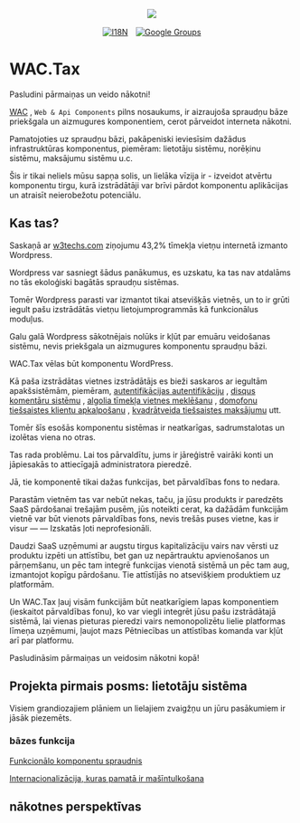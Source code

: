 <p align="center"><a href="https://wac.tax"><img src="https://cdn.jsdelivr.net/gh/wactax/img/logo.svg"/></a></p><p align="center"><a href="https://github.com/wactax/wac.tax/blob/main/doc/README.md#readme"><img alt="I18N" src="https://cdn.jsdelivr.net/gh/wactax/img/t.svg"/></a>　<a href="https://groups.google.com/u/2/g/wactax"><img alt="Google Groups" src="https://cdn.jsdelivr.net/gh/wactax/img/g-groups.svg"/></a></p>

# WAC.Tax

Pasludini pārmaiņas un veido nākotni!

[WAC](https://wac.tax) , `Web & Api Components` pilns nosaukums, ir aizraujoša spraudņu bāze priekšgala un aizmugures komponentiem, cerot pārveidot interneta nākotni.

Pamatojoties uz spraudņu bāzi, pakāpeniski ieviesīsim dažādus infrastruktūras komponentus, piemēram: lietotāju sistēmu, norēķinu sistēmu, maksājumu sistēmu u.c.

Šis ir tikai neliels mūsu sapņa solis, un lielāka vīzija ir - izveidot atvērtu komponentu tirgu, kurā izstrādātāji var brīvi pārdot komponentu aplikācijas un atraisīt neierobežotu potenciālu.

## Kas tas?

Saskaņā ar [w3techs.com](https://w3techs.com/technologies/details/cm-wordpress) ziņojumu 43,2% tīmekļa vietņu internetā izmanto Wordpress.

Wordpress var sasniegt šādus panākumus, es uzskatu, ka tas nav atdalāms no tās ekoloģiski bagātās spraudņu sistēmas.

Tomēr Wordpress parasti var izmantot tikai atsevišķās vietnēs, un to ir grūti iegult pašu izstrādātās vietņu lietojumprogrammās kā funkcionālus moduļus.

Galu galā Wordpress sākotnējais nolūks ir kļūt par emuāru veidošanas sistēmu, nevis priekšgala un aizmugures komponentu spraudņu bāzi.

WAC.Tax vēlas būt komponentu WordPress.

Kā paša izstrādātas vietnes izstrādātājs es bieži saskaros ar iegultām apakšsistēmām, piemēram, [autentifikācijas autentifikāciju](https://auth0.com) , [disqus komentāru sistēmu](https://disqus.com) , [algolia tīmekļa vietnes meklēšanu](https://www.algolia.com) , [domofonu tiešsaistes klientu apkalpošanu](https://www.intercom.com) , [kvadrātveida tiešsaistes maksājumu](https://developer.squareup.com/docs/web-payments/overview) utt.

Tomēr šīs esošās komponentu sistēmas ir neatkarīgas, sadrumstalotas un izolētas viena no otras.

Tas rada problēmu. Lai tos pārvaldītu, jums ir jāreģistrē vairāki konti un jāpiesakās to attiecīgajā administratora pieredzē.

Jā, tie komponentē tikai dažas funkcijas, bet pārvaldības fons to nedara.

Parastām vietnēm tas var nebūt nekas, taču, ja jūsu produkts ir paredzēts SaaS pārdošanai trešajām pusēm, jūs noteikti cerat, ka dažādām funkcijām vietnē var būt vienots pārvaldības fons, nevis trešās puses vietne, kas ir visur — — Izskatās ļoti neprofesionāli.

Daudzi SaaS uzņēmumi ar augstu tirgus kapitalizāciju vairs nav vērsti uz produktu izpēti un attīstību, bet gan uz nepārtrauktu apvienošanos un pārņemšanu, un pēc tam integrē funkcijas vienotā sistēmā un pēc tam aug, izmantojot kopīgu pārdošanu. Tie attīstījās no atsevišķiem produktiem uz platformām.

Un WAC.Tax ļauj visām funkcijām būt neatkarīgiem lapas komponentiem (ieskaitot pārvaldības fonu), ko var viegli integrēt jūsu pašu izstrādātajā sistēmā, lai vienas pieturas pieredzi vairs nemonopolizētu lielie platformas līmeņa uzņēmumi, ļaujot mazs Pētniecības un attīstības komanda var kļūt arī par platformu.

Pasludināsim pārmaiņas un veidosim nākotni kopā!

## Projekta pirmais posms: lietotāju sistēma

Visiem grandiozajiem plāniem un lielajiem zvaigžņu un jūru pasākumiem ir jāsāk piezemēts.

### bāzes funkcija

[Funkcionālo komponentu spraudnis](./pkg.md)

[Internacionalizācija, kuras pamatā ir mašīntulkošana](./i18n.md)

## nākotnes perspektīvas
